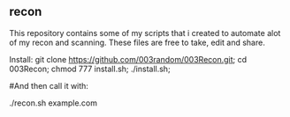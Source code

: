 ## recon

This repository contains some of my scripts that i created to automate alot of my recon and scanning.
These files are free to take, edit and share.

Install:
git clone https://github.com/003random/003Recon.git;
cd 003Recon;
chmod 777 install.sh;
./install.sh;

#And then call it with:

./recon.sh example.com
